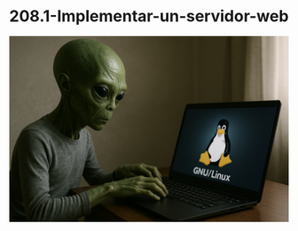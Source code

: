 # 208.1-Implementar-un-servidor-web
![LPI Logo](../../../../wallpaper/et_linux.png "Buscando al viejo hombre ")
